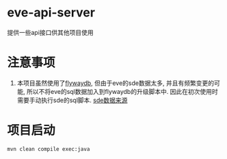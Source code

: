 # eve-api-server
提供一些api接口供其他项目使用

# 注意事项

1. 本项目虽然使用了[flywaydb](https://flywaydb.org/getstarted/), 但由于eve的sde数据太多, 并且有频繁变更的可能,
所以不将eve的sql数据加入到flywaydb的升级脚本中.
因此在初次使用时需要手动执行sde的sql脚本.
[sde数据来源](https://github.com/EVE-China/sde-to-sql)

# 项目启动

```sh
mvn clean compile exec:java 
```